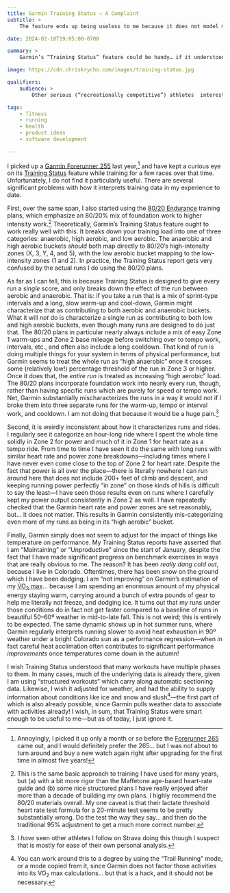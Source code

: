 ```yaml
---
title: Garmin Training Status – A Complaint
subtitle: >
    The feature ends up being useless to me because it does not model my real-world training very well.

date: 2024-02-10T19:05:00-0700

summary: >
    Garmin’s “Training Status” feature could be handy… if it understood a few more details about how real-world training actually works.

image: https://cdn.chriskrycho.com/images/training-status.jpg

qualifiers:
    audience: >
        Other serious (“recreationally competitive”) athletes  interested in Garmin’s training analysis features.

tags:
    - fitness
    - running
    - health
    - product ideas
    - software development

---
```


I picked up a [Garmin Forerunner 255][255] last year,[^fr-265] and have kept a curious eye on its [Training Status][ts] feature while training for a few races over that time. Unfortunately, I do not find it particularly useful. There are several significant problems with how it interprets training data in my experience to date.

[255]: https://www.garmin.com/en-US/p/780139/pn/010-02641-00
[ts]: https://www.garmin.com/en-US/garmin-technology/running-science/physiological-measurements/training-status/

First, over the same span, I also started using the [80/20 Endurance][8020] training plans, which emphasize an 80/20% mix of foundation work to higher intensity work.[^using-8020] Theoretically, Garmin’s Training Status feature ought to work really well with this. It breaks down your training load into one of three categories: anaerobic, high aerobic, and low aerobic. The anaerobic and high aerobic buckets *should* both map directly to 80/20’s high-intensity zones (X, 3, Y, 4, and 5), with the low aerobic bucket mapping to the low-intensity zones (1 and 2). In practice, the Training Status report gets very confused by the actual runs I do using the 80/20 plans.

[8020]: https://www.8020endurance.com

As far as I can tell, this is because Training Status is designed to give every run a *single* score, and only breaks down the effect of the run between aerobic and anaerobic. That is: if you take a run that is a mix of sprint-type intervals and a long, slow warm-up and cool-down, Garmin might characterize that as contributing to both aerobic and anaerobic buckets. What it will *not* do is characterize a single run as contributing to both low and high aerobic buckets, even though many runs are designed to do just that. The 80/20 plans in particular nearly always include a mix of easy Zone 1 warm-ups and Zone 2 base mileage before switching over to tempo work, intervals, etc., and often also include a long cooldown. That kind of run is doing multiple things for your system in terms of physical performance, but Garmin seems to treat the whole run as “high anaerobic” once it crosses some (relatively low!) percentage threshold of the run in Zone 3 or higher. Once it does that, the *entire run* is treated as increasing “high aerobic” load. The 80/20 plans incorporate foundation work into nearly every run, though, rather than having specific runs which are purely for speed or tempo work. Net, Garmin substantially mischaracterizes the runs in a way it would not if I broke them into three separate runs for the warm-up, tempo or interval work, and cooldown. I am not doing that because it would be a huge pain.[^split]

Second, it is weirdly inconsistent about how it characterizes runs and rides. I regularly see it categorize an hour-long ride where I spent the whole time solidly in Zone 2 for power and much of it in Zone 1 for heart rate as a tempo ride. From time to time I have seen it do the same with long runs with similar heart rate and power zone breakdowns—including times where I have never even come close to the top of Zone 2 for heart rate. Despite the fact that power is all over the place—there is literally nowhere I can run around here that does not include 200+ feet of climb and descent, and keeping running power perfectly “in zone” on those kinds of hills is difficult to say the least—I have seen those results even on runs where I carefully kept my power output consistently in Zone 2 as well. I have repeatedly checked that the Garmin heart rate and power zones are set reasonably, but… it does not matter. This results in Garmin consistently mis-categorizing even more of my runs as being in its “high aerobic” bucket.

Finally, Garmin simply does not seem to adjust for the impact of things like temperature on performance. My Training Status reports have asserted that I am “Maintaining” or “Unproductive” since the start of January, despite the fact that I have made significant progress on benchmark exercises in ways that are really obvious to me. The reason? It has been *really dang cold out*, because I live in Colorado. Oftentimes, there has been snow on the ground which I have been dodging. I am “not improving” on Garmin’s estimation of my <abbr title="maximal aerobic capacity (volume oxygen per time)">V̇O<sub>2</sub> max</abbr>… because I am spending an enormous amount of my physical energy staying warm, carrying around a bunch of extra pounds of gear to help me literally not freeze, and dodging ice. It turns out that my runs under those conditions do in fact not get faster compared to a baseline of runs in beautiful 50–60º weather in mid-to-late fall. This is not weird; this is entirely to be expected. The same dynamic shows up in hot summer runs, where Garmin regularly interprets running slower to avoid heat exhaustion in 90º weather under a bright Colorado sun as a performance regression—when in fact careful heat acclimation often contributes to significant performance *improvements* once temperatures come down in the autumn!

I wish Training Status understood that many workouts have multiple phases to them. In many cases, much of the underlying data is already there, given I am using “structured workouts” which carry along automatic sectioning data. Likewise, I wish it adjusted for weather, and had the ability to supply information about conditions like ice and snow and slush[^trail]—the first part of which is also already possible, since Garmin pulls weather data to associate with activities already! I wish, in sum, that Training Status were smart enough to be useful to me—but as of today, I just ignore it.

[^fr-265]: Annoyingly, I picked it up only a month or so before the [Forerunner 265][265] came out, and I would definitely prefer the 265… but I was not about to turn around and buy a new watch again right after upgrading for the first time in almost five years!

[265]: https://www.garmin.com/en-US/p/886785/pn/010-02810-01

[^using-8020]: This is the same basic approach to training I have used for many years, but (a) with a bit more rigor than the Maffetone age-based heart-rate guide and (b) some nice structured plans I have really enjoyed after more than a decade of building my own plans. I highly recommend the 80/20 materials overall. My one caveat is that their lactate threshold heart rate test formula for a 20-minute test seems to be pretty substantially wrong. Do the test the way they say… and then do the traditional 95% adjustment to get a much more correct number.

[^split]: I *have* seen other athletes I follow on Strava doing this though I suspect that is mostly for ease of their own personal analysis.

[^trail]: You can work around this to a degree by using the “Trail Running” mode, or a mode copied from it, since Garmin does not factor those activities into its <abbr>V̇O<sub>2</sub> max</abbr> calculations… but that is a hack, and it should not be necessary.